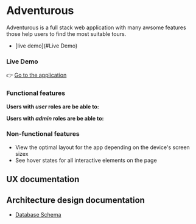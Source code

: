 # Adventurous

Adventurous is a full stack web application with many awsome features those help users to find the most suitable tours. <br>

- [live demo](#Live Demo)

### Live Demo

👉 [Go to the application](https://lakshman-natours.herokuapp.com/)

### Functional features

**Users with _user_ roles are be able to:**

**Users with _admin_ roles are be able to:**

### Non-functional features

-   View the optimal layout for the app depending on the device's screen sizex
-   See hover states for all interactive elements on the page

## UX documentation

## Architecture design documentation

<!-- -   [Architecture Design](https://drive.google.com/file/d/1SjQTxwMHRRboIVdyGKhDJiqROirzFSFv/view?usp=sharing) -->

-   [Database Schema](https://dbdiagram.io/d/636bb94cc9abfc611171680d)
